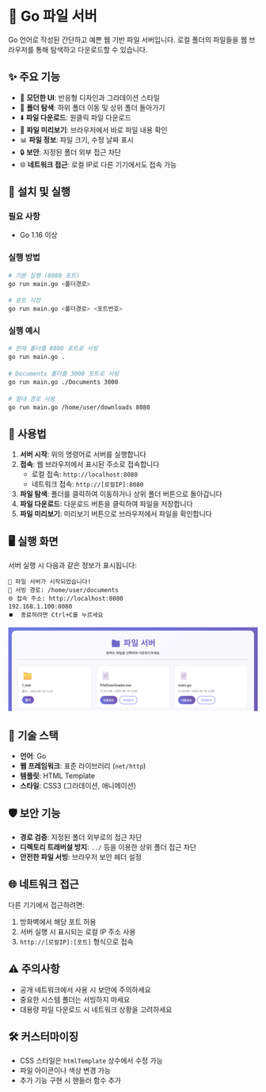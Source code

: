 # 📁 Go 파일 서버

Go 언어로 작성된 간단하고 예쁜 웹 기반 파일 서버입니다. 로컬 폴더의 파일들을 웹 브라우저를 통해 탐색하고 다운로드할 수 있습니다.

## ✨ 주요 기능

- 🎨 **모던한 UI**: 반응형 디자인과 그라데이션 스타일
- 📂 **폴더 탐색**: 하위 폴더 이동 및 상위 폴더 돌아가기
- ⬇️ **파일 다운로드**: 원클릭 파일 다운로드
- 👀 **파일 미리보기**: 브라우저에서 바로 파일 내용 확인
- 📊 **파일 정보**: 파일 크기, 수정 날짜 표시
- 🔒 **보안**: 지정된 폴더 외부 접근 차단
- 🌐 **네트워크 접근**: 로컬 IP로 다른 기기에서도 접속 가능

## 🚀 설치 및 실행

### 필요 사항
- Go 1.16 이상

### 실행 방법

```bash
# 기본 실행 (8080 포트)
go run main.go <폴더경로>

# 포트 지정
go run main.go <폴더경로> <포트번호>
```

### 실행 예시

```bash
# 현재 폴더를 8080 포트로 서빙
go run main.go .

# Documents 폴더를 3000 포트로 서빙
go run main.go ./Documents 3000

# 절대 경로 사용
go run main.go /home/user/downloads 8080
```

## 📖 사용법

1. **서버 시작**: 위의 명령어로 서버를 실행합니다
2. **접속**: 웹 브라우저에서 표시된 주소로 접속합니다
   - 로컬 접속: `http://localhost:8080`
   - 네트워크 접속: `http://[로컬IP]:8080`
3. **파일 탐색**: 폴더를 클릭하여 이동하거나 상위 폴더 버튼으로 돌아갑니다
4. **파일 다운로드**: 다운로드 버튼을 클릭하여 파일을 저장합니다
5. **파일 미리보기**: 미리보기 버튼으로 브라우저에서 파일을 확인합니다

## 🖥️ 실행 화면

서버 실행 시 다음과 같은 정보가 표시됩니다:

```
🚀 파일 서버가 시작되었습니다!
📁 서빙 경로: /home/user/documents
🌐 접속 주소: http://localhost:8080
192.168.1.100:8080
⏹️  종료하려면 Ctrl+C를 누르세요
```

![alt text](image.png)

## 🔧 기술 스택

- **언어**: Go
- **웹 프레임워크**: 표준 라이브러리 (`net/http`)
- **템플릿**: HTML Template
- **스타일**: CSS3 (그라데이션, 애니메이션)

## 🛡️ 보안 기능

- **경로 검증**: 지정된 폴더 외부로의 접근 차단
- **디렉토리 트래버설 방지**: `../` 등을 이용한 상위 폴더 접근 차단
- **안전한 파일 서빙**: 브라우저 보안 헤더 설정

## 🌐 네트워크 접근

다른 기기에서 접근하려면:

1. 방화벽에서 해당 포트 허용
2. 서버 실행 시 표시되는 로컬 IP 주소 사용
3. `http://[로컬IP]:[포트]` 형식으로 접속

## ⚠️ 주의사항

- 공개 네트워크에서 사용 시 보안에 주의하세요
- 중요한 시스템 폴더는 서빙하지 마세요
- 대용량 파일 다운로드 시 네트워크 상황을 고려하세요

## 🛠️ 커스터마이징

- CSS 스타일은 `htmlTemplate` 상수에서 수정 가능
- 파일 아이콘이나 색상 변경 가능
- 추가 기능 구현 시 핸들러 함수 추가
